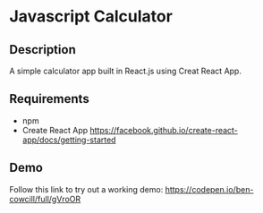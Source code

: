 
# Javascript Calculator

## Description

A simple calculator app built in React.js using Creat React App. 

## Requirements

* npm
* Create React App <https://facebook.github.io/create-react-app/docs/getting-started>

## Demo

Follow this link to try out a working demo: <https://codepen.io/ben-cowcill/full/gVroOR>
